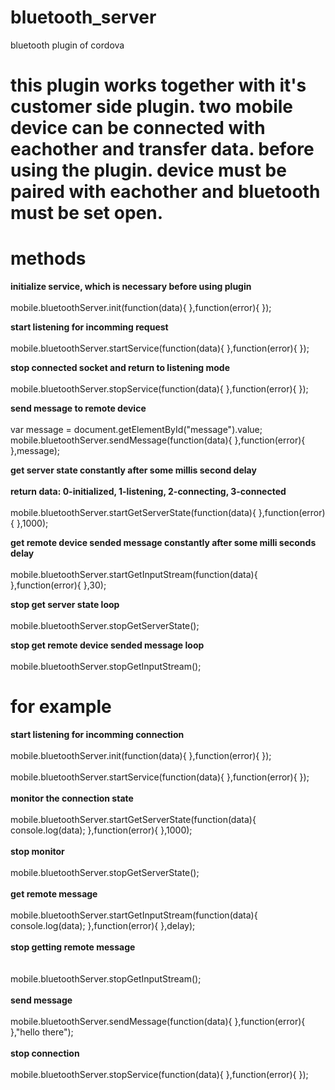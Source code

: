 # bluetooth_server
bluetooth plugin of cordova
# this plugin works together with it's customer side plugin. two mobile device can be connected with eachother and transfer data. before using the plugin. device must be paired with eachother and bluetooth must be set open. 

# methods
<b>initialize service, which is necessary before using plugin</b><br></br>
mobile.bluetoothServer.init(function(data){
			},function(error){
			});

<b>start listening for incomming request</b><br></br>
mobile.bluetoothServer.startService(function(data){
},function(error){
});

<b>stop connected socket and return to listening mode</b><br></br>
mobile.bluetoothServer.stopService(function(data){
},function(error){
});

<b>send message to remote device</b><br></br>
var message = document.getElementById("message").value;
mobile.bluetoothServer.sendMessage(function(data){
},function(error){
},message);

<b>get server state constantly after some millis second delay</b><br></br>
<b>return data: 0-initialized, 1-listening, 2-connecting, 3-connected</b><br></br>
mobile.bluetoothServer.startGetServerState(function(data){
},function(error){
},1000);

<b>get remote device sended message constantly after some milli seconds delay</b><br></br>
mobile.bluetoothServer.startGetInputStream(function(data){
},function(error){
},30);

<b>stop get server state loop</b><br></br>
mobile.bluetoothServer.stopGetServerState();

<b>stop get remote device sended message loop</b><br></br>
mobile.bluetoothServer.stopGetInputStream();



# for example

<b>start listening for incomming connection</b>
<br></br>
mobile.bluetoothServer.init(function(data){
			},function(error){
			});
<br></br>
mobile.bluetoothServer.startService(function(data){
},function(error){
});
<br></br>
<b>monitor the connection state</b><br></br> 
mobile.bluetoothServer.startGetServerState(function(data){
    console.log(data);
},function(error){
},1000);
<br></br>
<b>stop monitor</b><br></br> 
mobile.bluetoothServer.stopGetServerState();
<br></br>
<b>get remote message</b> <br></br>
mobile.bluetoothServer.startGetInputStream(function(data){
    console.log(data);
},function(error){
},delay);
<br></br>
<b>stop getting remote message</b><br></br>  
mobile.bluetoothServer.stopGetInputStream();
<br></br>
<b>send message</b><br></br>
mobile.bluetoothServer.sendMessage(function(data){
},function(error){
},"hello there");
<br></br>
<b>stop connection</b> <br></br>
mobile.bluetoothServer.stopService(function(data){
},function(error){
});

